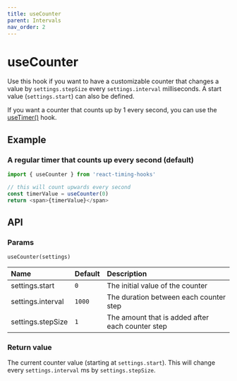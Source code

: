 ```yaml
---
title: useCounter
parent: Intervals
nav_order: 2
---
```


# useCounter

Use this hook if you want to have a customizable counter that changes a value by `settings.stepSize` every `settings.interval` milliseconds.
A start value (`settings.start`) can also be defined.

If you want a counter that counts up by 1 every second, you can use the [useTimer()](/react-timing-hooks/intervals-api/useTimer.html) hook.

## Example

### A regular timer that counts up every second (default)

```javascript
import { useCounter } from 'react-timing-hooks'

// this will count upwards every second
const timerValue = useCounter(0)
return <span>{timerValue}</span>
```

## API

### Params

`useCounter(settings)`

| Name              | Default | Description                                      |
|:------------------|:--------|:-------------------------------------------------|
| settings.start    | `0`     | The initial value of the counter                 |
| settings.interval | `1000`  | The duration between each counter step           |
| settings.stepSize | `1`     | The amount that is added after each counter step |


### Return value

The current counter value (starting at `settings.start`). This will change every `settings.interval` ms by `settings.stepSize`.
